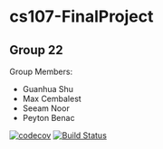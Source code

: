 # cs107-FinalProject
## Group 22
Group Members:  
* Guanhua Shu
* Max Cembalest
* Seeam Noor
* Peyton Benac

[![codecov](https://codecov.io/gh/git-fetch-git-roll-over/AutoDiff/branch/master/graph/badge.svg)](https://codecov.io/gh/git-fetch-git-roll-over/AutoDiff)
[![Build Status](https://travis-ci.com/git-fetch-git-roll-over/AutoDiff.svg?branch=master)](https://travis-ci.com/git-fetch-git-roll-over/AutoDiff)
